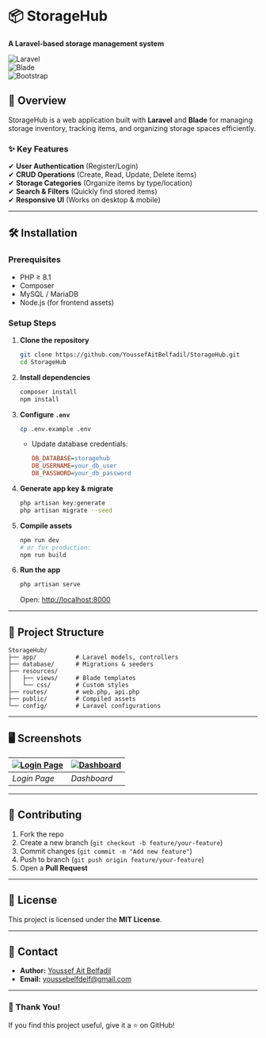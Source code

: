 # **📦 StorageHub**  
**A Laravel-based storage management system**  

![Laravel](https://img.shields.io/badge/Laravel-FF2D20?style=for-the-badge&logo=laravel&logoColor=white)  
![Blade](https://img.shields.io/badge/Blade-FF2D20?style=for-the-badge&logo=laravel&logoColor=white)  
![Bootstrap](https://img.shields.io/badge/Bootstrap-563D7C?style=for-the-badge&logo=bootstrap&logoColor=white)  

## **📌 Overview**  
StorageHub is a web application built with **Laravel** and **Blade** for managing storage inventory, tracking items, and organizing storage spaces efficiently.  

### **✨ Key Features**  
✔ **User Authentication** (Register/Login)  
✔ **CRUD Operations** (Create, Read, Update, Delete items)  
✔ **Storage Categories** (Organize items by type/location)  
✔ **Search & Filters** (Quickly find stored items)  
✔ **Responsive UI** (Works on desktop & mobile)  

---

## **🛠 Installation**  
### **Prerequisites**  
- PHP ≥ 8.1  
- Composer  
- MySQL / MariaDB  
- Node.js (for frontend assets)  

### **Setup Steps**  
1. **Clone the repository**  
   ```sh
   git clone https://github.com/YoussefAitBelfadil/StorageHub.git
   cd StorageHub
   ```

2. **Install dependencies**  
   ```sh
   composer install
   npm install
   ```

3. **Configure `.env`**  
   ```sh
   cp .env.example .env
   ```
   - Update database credentials:
     ```ini
     DB_DATABASE=storagehub
     DB_USERNAME=your_db_user
     DB_PASSWORD=your_db_password
     ```

4. **Generate app key & migrate**  
   ```sh
   php artisan key:generate
   php artisan migrate --seed
   ```

5. **Compile assets**  
   ```sh
   npm run dev
   # or for production:
   npm run build
   ```

6. **Run the app**  
   ```sh
   php artisan serve
   ```
   Open: [http://localhost:8000](http://localhost:8000)  

---

## **📂 Project Structure**  
```
StorageHub/
├── app/           # Laravel models, controllers
├── database/      # Migrations & seeders
├── resources/
│   ├── views/     # Blade templates
│   └── css/       # Custom styles
├── routes/        # web.php, api.php
├── public/        # Compiled assets
└── config/        # Laravel configurations
```

---

## **🖥️ Screenshots**  
|[ ![Login Page](https://via.placeholder.com/400x200?text=Login+Page)](https://res.cloudinary.com/dyhlpbmru/image/upload/v1746456535/screencapture-127-0-0-1-8000-login-2025-05-05-15_44_36_tsnsbi.png) | [![Dashboard](https://via.placeholder.com/400x200?text=Dashboard)](https://res.cloudinary.com/dyhlpbmru/image/upload/v1746456534/screencapture-127-0-0-1-8000-dashboard-2025-05-05-15_44_15_u2zeib.png) |
|-------------------------------------------------------------------|----------------------------------------------------------------|
| *Login Page*                                                      | *Dashboard*                                                   |

---

## **🤝 Contributing**  
1. Fork the repo  
2. Create a new branch (`git checkout -b feature/your-feature`)  
3. Commit changes (`git commit -m "Add new feature"`)  
4. Push to branch (`git push origin feature/your-feature`)  
5. Open a **Pull Request**  

---

## **📜 License**  
This project is licensed under the **MIT License**.  

---

## **📧 Contact**  
- **Author:** [Youssef Ait Belfadil](https://github.com/YoussefAitBelfadil)  
- **Email:** youssebelfdelf@gmail.com  

---

### **🙏 Thank You!**  
If you find this project useful, give it a ⭐ on GitHub!  

